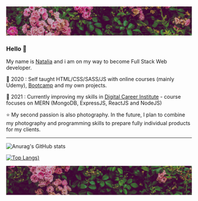 ![baner](https://github.com/diebanz/diebanz/blob/master/banerup.jpg)

### Hello 👋

My name is [Natalia](https://diebanz.works) and i am on my way to become Full Stack Web developer. 


🔶 2020 : Self taught HTML/CSS/SASS/JS with online courses (mainly Udemy), [Bootcamp](https://studiuje.it/) and my own projects. 

🔷 2021 : Currently improving my skills in [Digital Career Institute](https://digitalcareerinstitute.org/) - course focuses on MERN (MongoDB, ExpressJS, ReactJS and NodeJS)

⭐ My second passion is also photography. In the future, I plan to combine my photography and programming skills to prepare fully individual products for my clients.

***


![Anurag's GitHub stats](https://github-readme-stats.vercel.app/api?username=diebanz&show_icons=true&theme=radical)

[![Top Langs](https://github-readme-stats.vercel.app/api/top-langs/?username=diebanz&theme=radical))](https://github.com/diebanz/github-readme-stats)


![baner](https://github.com/diebanz/diebanz/blob/master/banerdown.jpg)
